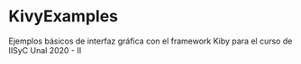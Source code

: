 # KivyExamples
Ejemplos básicos de interfaz gráfica con el framework Kiby para el curso de IISyC Unal 2020 - II
